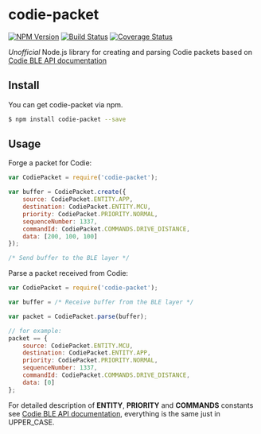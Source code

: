 codie-packet
===========

[![NPM Version](https://img.shields.io/npm/v/codie-packet.svg)](https://npmjs.org/package/codie-packet) 
[![Build Status](https://travis-ci.org/6uliver/codie-packet.svg?branch=master)](https://travis-ci.org/6uliver/codie-packet) 
[![Coverage Status](https://coveralls.io/repos/github/6uliver/codie-packet/badge.svg?branch=master)](https://coveralls.io/github/6uliver/codie-packet?branch=master)

*Unofficial* Node.js library for creating and parsing Codie packets based on [Codie BLE API documentation](http://codie.azurewebsites.net/api/)

## Install

You can get codie-packet via npm.

```bash
$ npm install codie-packet --save
```

## Usage

Forge a packet for Codie:

```js
var CodiePacket = require('codie-packet');

var buffer = CodiePacket.create({
    source: CodiePacket.ENTITY.APP,
    destination: CodiePacket.ENTITY.MCU,
    priority: CodiePacket.PRIORITY.NORMAL,
    sequenceNumber: 1337,
    commandId: CodiePacket.COMMANDS.DRIVE_DISTANCE,
    data: [200, 100, 100]
});

/* Send buffer to the BLE layer */
```

Parse a packet received from Codie:

```js
var CodiePacket = require('codie-packet');

var buffer = /* Receive buffer from the BLE layer */

var packet = CodiePacket.parse(buffer);

// for example:
packet == {
    source: CodiePacket.ENTITY.MCU,
    destination: CodiePacket.ENTITY.APP,
    priority: CodiePacket.PRIORITY.NORMAL,
    sequenceNumber: 1337,
    commandId: CodiePacket.COMMANDS.DRIVE_DISTANCE,
    data: [0]
};
```

For detailed description of **ENTITY**, **PRIORITY** and **COMMANDS** constants see [Codie BLE API documentation](http://codie.azurewebsites.net/api/), everything is the same just in UPPER_CASE.

